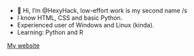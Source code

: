 - 👋 Hi, I’m @HexyHack, low-effort work is my second name /s
- I know HTML, CSS and basic Python.
- Experienced user of Windows and Linux (kinda).
- Learning: Python and R

<a href="https://hexyhack.github.io/">My website</a> 

<!---
HexyHack/HexyHack is a ✨ special ✨ repository because its `README.md` (this file) appears on your GitHub profile.
You can click the Preview link to take a look at your changes.
--->
